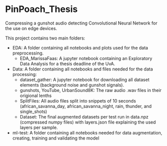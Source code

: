# PinPoach_Thesis
Compressing a gunshot audio detecting Convolutional Neural Network for the use on edge devices.

This project contains two main folders:
- EDA: A folder containing all notebooks and plots used for the data preprocessing.
    - EDA_MarissaFaas: A jupyter notebook containing an Exploratory Data Analysis for a thesis deadline of the UvA.
- Data: A folder containing all notebooks and files needed for the data processing:
    - dataset_gather: A jupyter notebook for downloading all dataset elements (background noise and gunshot signals).
    - gunshots, YouTube, UrbanSound8K: The raw audio .wav files in their origional lenths
    - SplitFiles: All audio files split into snippets of 10 seconds (african_savanna_day, african_savanna_night, rain, thunder, and single_shots)
    - Dataset: The final augmented datasets per test run in data.npz (compressed numpy files) with layers.json file explaining the used layers per sample.
- ml-test: A folder containing all notebooks needed for data augmentation, creating, training and validating the model